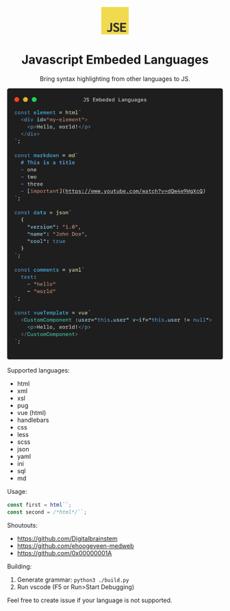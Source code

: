 <div align="center">
  <img src="./assets/icon.jpg" width="64">
  <h1>Javascript Embeded Languages</h1>
  <p>Bring syntax highlighting from other languages to JS.</p>
</div>

<img src="./assets/preview.png">

Supported languages:
  - html
  - xml
  - xsl
  - pug
  - vue (html)
  - handlebars
  - css
  - less
  - scss
  - json
  - yaml
  - ini
  - sql
  - md

Usage:

```js
const first = html``;
const second = /*html*/``;
```

Shoutouts:
  - https://github.com/Digitalbrainstem
  - https://github.com/ehoogeveen-medweb
  - https://github.com/0x00000001A


Building:
1. Generate grammar: `python3 ./build.py`
2. Run vscode (F5 or Run>Start Debugging) 


Feel free to create issue if your language is not supported.
